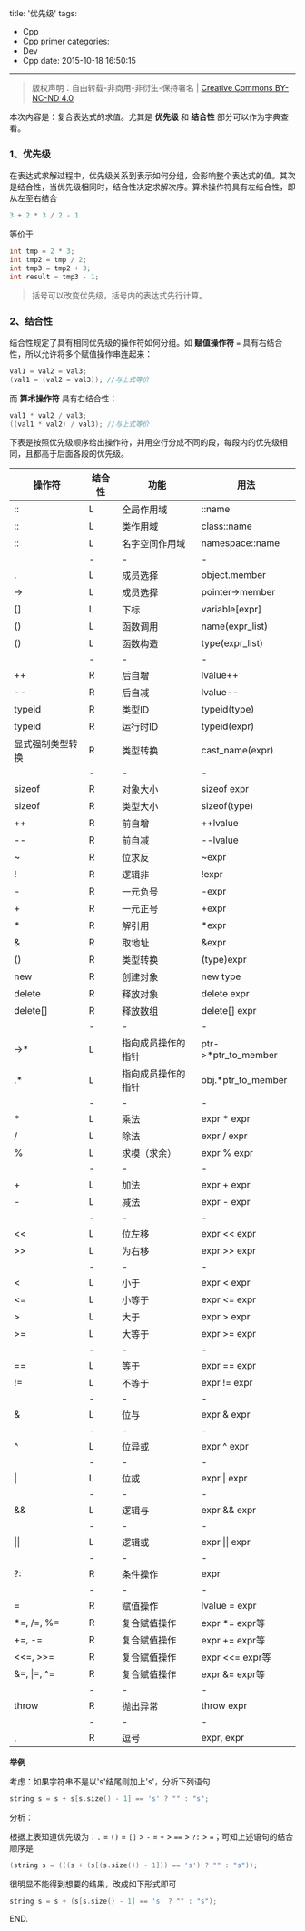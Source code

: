 title: '优先级'
tags:
  - Cpp
  - Cpp primer
categories:
  - Dev
  - Cpp
date: 2015-10-18 16:50:15
---

> 版权声明：自由转载-非商用-非衍生-保持署名 | [Creative Commons BY-NC-ND 4.0](https://creativecommons.org/licenses/by-nc-nd/4.0/)

本次内容是：复合表达式的求值。尤其是 **优先级** 和 **结合性** 部分可以作为字典查看。

### 1、优先级 ###

在表达式求解过程中，优先级关系到表示如何分组，会影响整个表达式的值。其次是结合性，当优先级相同时，结合性决定求解次序。算术操作符具有左结合性，即从左至右结合

<!-- more -->

```C++
3 + 2 * 3 / 2 - 1
```

等价于

```C++
int tmp = 2 * 3;
int tmp2 = tmp / 2;
int tmp3 = tmp2 + 3;
int result = tmp3 - 1;
```

> 括号可以改变优先级，括号内的表达式先行计算。

### 2、结合性 ###

结合性规定了具有相同优先级的操作符如何分组。如 **赋值操作符** `=` 具有右结合性，所以允许将多个赋值操作串连起来：

```C++
val1 = val2 = val3;
(val1 = (val2 = val3));	//与上式等价
```

而 **算术操作符** 具有右结合性：

```C++
val1 * val2 / val3;
((val1 * val2) / val3);	//与上式等价
```

下表是按照优先级顺序给出操作符，并用空行分成不同的段，每段内的优先级相同，且都高于后面各段的优先级。

|操作符|结合性|功能|用法|
|--|--|--|--|
|::|L|全局作用域|::name|
|::|L|类作用域|class::name|
|::|L|名字空间作用域|namespace::name|
|&nbsp;|-|-|-|
|.|L|成员选择|object.member|
|->|L|成员选择|pointer->member|
|[]|L|下标|variable[expr]|
|()|L|函数调用|name(expr_list)|
|()|L|函数构造|type(expr_list)|
|&nbsp;|-|-|-|
|++|R|后自增|lvalue++|
|--|R|后自减|lvalue--|
|typeid|R|类型ID|typeid(type)|
|typeid|R|运行时ID|typeid(expr)|
|显式强制类型转换|R|类型转换|cast_name<type>(expr)|
|&nbsp;|-|-|-|
|sizeof|R|对象大小|sizeof expr|
|sizeof|R|类型大小|sizeof(type)|
|++|R|前自增|++lvalue|
|--|R|前自减|--lvalue|
|~|R|位求反|~expr|
|!|R|逻辑非|!expr|
|-|R|一元负号|-expr|
|+|R|一元正号|+expr|
|*|R|解引用|*expr|
|&|R|取地址|&expr|
|()|R|类型转换|(type)expr|
|new|R|创建对象|new type|
|delete|R|释放对象|delete expr|
|delete[]|R|释放数组|delete[] expr|
|&nbsp;|-|-|-|
|->\*|L|指向成员操作的指针|ptr->\*ptr_to_member|
|.*|L|指向成员操作的指针|obj.*ptr_to_member|
|&nbsp;|-|-|-|
|\*|L|乘法|expr \* expr|
|/|L|除法|expr / expr|
|%|L|求模（求余）|expr % expr|
|&nbsp;|-|-|-|
|+|L|加法|expr + expr|
|-|L|减法|expr - expr|
|&nbsp;|-|-|-|
|<<|L|位左移|expr << expr|
|>>|L|为右移|expr >> expr|
|&nbsp;|-|-|-|
|<|L|小于|expr < expr|
|<=|L|小等于|expr <= expr|
|>|L|大于|expr > expr|
|>=|L|大等于|expr >= expr|
|&nbsp;|-|-|-|
|==|L|等于|expr == expr|
|!=|L|不等于|expr != expr|
|&nbsp;|-|-|-|
|&|L|位与|expr & expr|
|&nbsp;|-|-|-|
|^|L|位异或|expr ^ expr|
|&nbsp;|-|-|-|
|&#124;|L|位或|expr &#124; expr|
|&nbsp;|-|-|-|
|&&|L|逻辑与|expr && expr|
|&nbsp;|-|-|-|
|&#124;&#124;|L|逻辑或|expr &#124;&#124; expr|
|&nbsp;|-|-|-|
|?:|R|条件操作|expr|
|&nbsp;|-|-|-|
|=|R|赋值操作|lvalue = expr|
|\*=, /=, %=|R|复合赋值操作|expr \*= expr等|
|+=, -=|R|复合赋值操作|expr += expr等|
|<<=, >>=|R|复合赋值操作|expr <<= expr等|
|&=, &#124;=, ^=|R|复合赋值操作|expr &= expr等|
|&nbsp;|-|-|-|
|throw|R|抛出异常|throw expr|
|&nbsp;|-|-|-|
|,|R|逗号|expr, expr|

**举例**

考虑：如果字符串不是以's'结尾则加上's'，分析下列语句

```C++
string s = s + s[s.size() - 1] == 's' ? "" : "s";
```

分析：

根据上表知道优先级为：`.` = `()` = `[]` > `-` = `+` > `==` > `?:` > `=`；可知上述语句的结合顺序是

```C++
(string s = (((s + (s[(s.size()) - 1])) == 's') ? "" : "s"));
```

很明显不能得到想要的结果，改成如下形式即可

```C++
string s = s + (s[s.size() - 1] == 's' ? "" : "s");
```

END.